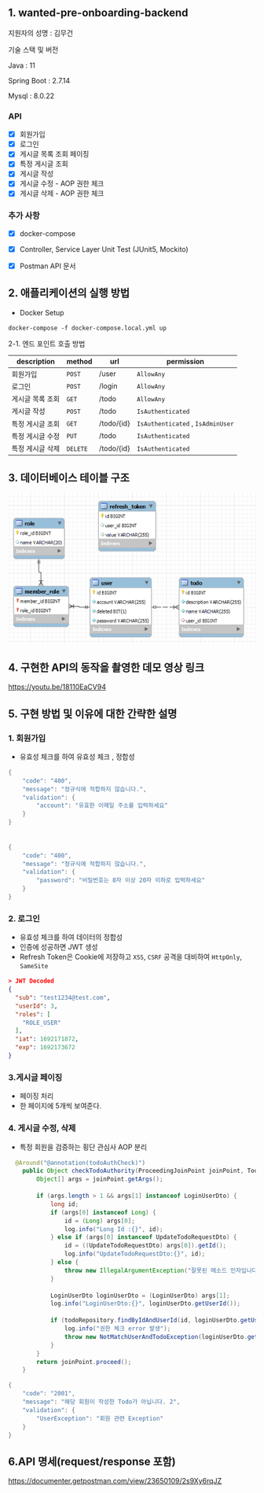 ## 1. wanted-pre-onboarding-backend
지원자의 성명 : 김무건

기술 스택 및 버전

Java : 11

Spring Boot : 2.7.14

Mysql : 8.0.22

### API
- [x] 회원가입
- [x] 로그인
- [x] 게시글 목록 조회 페이징
- [x] 특정 게시글 조회
- [x] 게시글 작성
- [x] 게시글 수정 - AOP 권한 체크
- [x] 게시글 삭제 - AOP 권한 체크

### 추가 사항
- [x] docker-compose
- [x] Controller, Service Layer Unit Test (JUnit5, Mockito)
- [x] Postman API 문서


## 2. 애플리케이션의 실행 방법

- Docker Setup
```docker
docker-compose -f docker-compose.local.yml up
```

2-1. 엔드 포인트 호출 방법

| description | method | url        | permission |
| ---- | ---- |------------| ----|
| 회원가입 | `POST` | /user      | `AllowAny` |
| 로그인 | `POST` | /login     | `AllowAny` |
| 게시글 목록 조회 | `GET` | /todo      | `AllowAny` |
| 게시글 작성 | `POST` | /todo      | `IsAuthenticated` |
| 특정 게시글 조회 | `GET` | /todo/{id} | `IsAuthenticated` , `IsAdminUser` |
| 특정 게시글 수정 | `PUT` | /todo      | `IsAuthenticated` |
| 특정 게시글 삭제 | `DELETE` | /todo/{id} | `IsAuthenticated` |

## 3. 데이터베이스 테이블 구조
![img.png](img.png)


## 4. 구현한 API의 동작을 촬영한 데모 영상 링크
https://youtu.be/18110EaCV94

## 5. 구현 방법 및 이유에 대한 간략한 설명

### 1. 회원가입
- 유효성 체크를 하여 유효성 체크 , 정합성
```java
{
    "code": "400",
    "message": "정규식에 적합하지 않습니다.",
    "validation": {
        "account": "유효한 이메일 주소를 입력하세요"
    }
}


{
    "code": "400",
    "message": "정규식에 적합하지 않습니다.",
    "validation": {
        "password": "비밀번호는 8자 이상 20자 이하로 입력하세요"
    }
}
```
### 2. 로그인
- 유효성 체크를 하여 데이터의 정합성
- 인증에 성공하면 JWT 생성
- Refresh Token은 Cookie에 저장하고 ``XSS``, ``CSRF`` 공격을 대비하여 ``HttpOnly``, ```SameSite```

```json
> JWT Decoded
{
  "sub": "test1234@test.com",
  "userId": 3,
  "roles": [
    "ROLE_USER"
  ],
  "iat": 1692171872,
  "exp": 1692173672
}
```

### 3.게시글 페이징
- 페이징 처리
- 한 페이지에 5개씩 보여준다.

### 4. 게시글 수정, 삭제 
- 특정 회원을 검증하는 횡단 관심사 AOP 분리
```java
  @Around("@annotation(todoAuthCheck)")
    public Object checkTodoAuthority(ProceedingJoinPoint joinPoint, TodoAuthCheck todoAuthCheck) throws Throwable {
        Object[] args = joinPoint.getArgs();

        if (args.length > 1 && args[1] instanceof LoginUserDto) {
            long id;
            if (args[0] instanceof Long) {
                id = (Long) args[0];
                log.info("Long Id :{}", id);
            } else if (args[0] instanceof UpdateTodoRequestDto) {
                id = ((UpdateTodoRequestDto) args[0]).getId();
                log.info("UpdateTodoRequestDto:{}", id);
            } else {
                throw new IllegalArgumentException("잘못된 메소드 인자입니다.");
            }

            LoginUserDto loginUserDto = (LoginUserDto) args[1];
            log.info("LoginUserDto:{}", loginUserDto.getUserId());

            if (todoRepository.findByIdAndUserId(id, loginUserDto.getUserId()).isEmpty()) {
                log.info("권한 체크 error 발생");
                throw new NotMatchUserAndTodoException(loginUserDto.getUserId());
            }
        }
        return joinPoint.proceed();
    }
```
```java
{
    "code": "2001",
    "message": "해당 회원이 작성한 Todo가 아닙니다. 2",
    "validation": {
        "UserException": "회원 관련 Exception"
    }
}
```

## 6.API 명세(request/response 포함)

https://documenter.getpostman.com/view/23650109/2s9Xy6rqJZ
